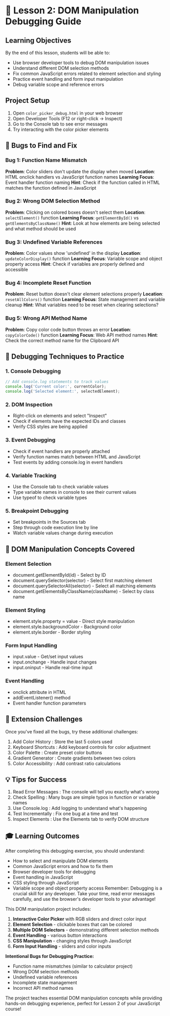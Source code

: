 # 🎨 Lesson 2: DOM Manipulation Debugging Guide

## Learning Objectives
By the end of this lesson, students will be able to:
- Use browser developer tools to debug DOM manipulation issues
- Understand different DOM selection methods
- Fix common JavaScript errors related to element selection and styling
- Practice event handling and form input manipulation
- Debug variable scope and reference errors

## Project Setup
1. Open `color_picker_debug.html` in your web browser
2. Open Developer Tools (F12 or right-click → Inspect)
3. Go to the Console tab to see error messages
4. Try interacting with the color picker elements

## 🐛 Bugs to Find and Fix

### Bug 1: Function Name Mismatch
**Problem**: Color sliders don't update the display when moved
**Location**: HTML onclick handlers vs JavaScript function names
**Learning Focus**: Event handler function naming
**Hint**: Check if the function called in HTML matches the function defined in JavaScript

### Bug 2: Wrong DOM Selection Method
**Problem**: Clicking on colored boxes doesn't select them
**Location**: `selectElement()` function
**Learning Focus**: `getElementById()` vs `getElementsByClassName()`
**Hint**: Look at how elements are being selected and what method should be used

### Bug 3: Undefined Variable References
**Problem**: Color values show 'undefined' in the display
**Location**: `updateColorDisplay()` function
**Learning Focus**: Variable scope and object property access
**Hint**: Check if variables are properly defined and accessible

### Bug 4: Incomplete Reset Function
**Problem**: Reset button doesn't clear element selections properly
**Location**: `resetAllColors()` function
**Learning Focus**: State management and variable cleanup
**Hint**: What variables need to be reset when clearing selections?

### Bug 5: Wrong API Method Name
**Problem**: Copy color code button throws an error
**Location**: `copyColorCode()` function
**Learning Focus**: Web API method names
**Hint**: Check the correct method name for the Clipboard API

## 🔧 Debugging Techniques to Practice

### 1. Console Debugging
```javascript
// Add console.log statements to track values
console.log('Current color:', currentColor);
console.log('Selected element:', selectedElement);
```

### 2. DOM Inspection
- Right-click on elements and select "Inspect"
- Check if elements have the expected IDs and classes
- Verify CSS styles are being applied
### 3. Event Debugging
- Check if event handlers are properly attached
- Verify function names match between HTML and JavaScript
- Test events by adding console.log in event handlers
### 4. Variable Tracking
- Use the Console tab to check variable values
- Type variable names in console to see their current values
- Use typeof to check variable types
### 5. Breakpoint Debugging
- Set breakpoints in the Sources tab
- Step through code execution line by line
- Watch variable values change during execution
## 🎯 DOM Manipulation Concepts Covered
### Element Selection
- document.getElementById(id) - Select by ID
- document.querySelector(selector) - Select first matching element
- document.querySelectorAll(selector) - Select all matching elements
- document.getElementsByClassName(className) - Select by class name
### Element Styling
- element.style.property = value - Direct style manipulation
- element.style.backgroundColor - Background color
- element.style.border - Border styling
### Form Input Handling
- input.value - Get/set input values
- input.onchange - Handle input changes
- input.oninput - Handle real-time input
### Event Handling
- onclick attribute in HTML
- addEventListener() method
- Event handler function parameters
## 🚀 Extension Challenges
Once you've fixed all the bugs, try these additional challenges:

1. Add Color History : Store the last 5 colors used
2. Keyboard Shortcuts : Add keyboard controls for color adjustment
3. Color Palette : Create preset color buttons
4. Gradient Generator : Create gradients between two colors
5. Color Accessibility : Add contrast ratio calculations
## 💡 Tips for Success
1. Read Error Messages : The console will tell you exactly what's wrong
2. Check Spelling : Many bugs are simple typos in function or variable names
3. Use Console.log : Add logging to understand what's happening
4. Test Incrementally : Fix one bug at a time and test
5. Inspect Elements : Use the Elements tab to verify DOM structure
## 🎓 Learning Outcomes
After completing this debugging exercise, you should understand:

- How to select and manipulate DOM elements
- Common JavaScript errors and how to fix them
- Browser developer tools for debugging
- Event handling in JavaScript
- CSS styling through JavaScript
- Variable scope and object property access
Remember: Debugging is a crucial skill for any developer. Take your time, read error messages carefully, and use the browser's developer tools to your advantage!


This DOM manipulation project includes:

1. **Interactive Color Picker** with RGB sliders and direct color input
2. **Element Selection** - clickable boxes that can be colored
3. **Multiple DOM Selectors** - demonstrating different selection methods
4. **Event Handling** - various button interactions
5. **CSS Manipulation** - changing styles through JavaScript
6. **Form Input Handling** - sliders and color inputs

**Intentional Bugs for Debugging Practice:**
- Function name mismatches (similar to calculator project)
- Wrong DOM selection methods
- Undefined variable references
- Incomplete state management
- Incorrect API method names

The project teaches essential DOM manipulation concepts while providing hands-on debugging experience, perfect for Lesson 2 of your JavaScript course!